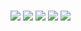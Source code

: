 ### 

<div display="flex">
  <img src="https://img.shields.io/badge/python-3670A0?style=for-the-badge&logo=python&logoColor=ffdd54"/>
  <img src="https://img.shields.io/badge/numpy-%23013243.svg?style=for-the-badge&logo=numpy&logoColor=white"/>
  <img src="https://img.shields.io/badge/pandas-%23150458.svg?style=for-the-badge&logo=pandas&logoColor=white"/>
  <img src ="https://img.shields.io/badge/scikit--learn-%23F7931E.svg?style=for-the-badge&logo=scikit-learn&logoColor=white"/>
  <img src ="https://img.shields.io/badge/Matplotlib-%23ffffff.svg?style=for-the-badge&logo=Matplotlib&logoColor=black"/>
</div>
